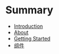 # Summary

* [Introduction](README.md)
* [About](about.md)
* [Getting Started](getting.md)
* [组件](组件.md)

